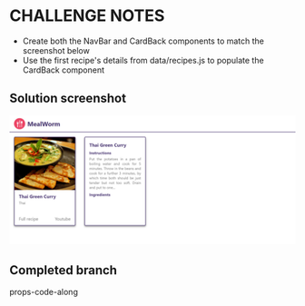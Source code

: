 # CHALLENGE NOTES

- Create both the NavBar and CardBack components to match the screenshot below
- Use the first recipe's details from data/recipes.js to populate the CardBack component

## Solution screenshot

![solution](./src/assets/solution.png)

## Completed branch

props-code-along
